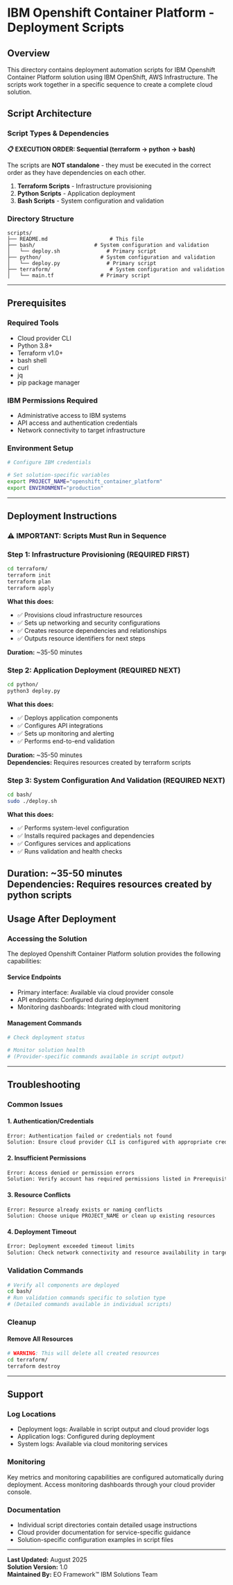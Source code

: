 # IBM Openshift Container Platform - Deployment Scripts

## Overview

This directory contains deployment automation scripts for IBM Openshift Container Platform solution using IBM OpenShift, AWS Infrastructure. The scripts work together in a specific sequence to create a complete cloud solution.

## Script Architecture

### Script Types & Dependencies

**📋 EXECUTION ORDER: Sequential (terraform → python → bash)**

The scripts are **NOT standalone** - they must be executed in the correct order as they have dependencies on each other.

1. **Terraform Scripts** - Infrastructure provisioning
2. **Python Scripts** - Application deployment
3. **Bash Scripts** - System configuration and validation

### Directory Structure

```
scripts/
├── README.md                    # This file
├── bash/                   # System configuration and validation
│   └── deploy.sh               # Primary script
├── python/                   # System configuration and validation
│   └── deploy.py               # Primary script
├── terraform/                   # System configuration and validation
│   └── main.tf               # Primary script
```

---

## Prerequisites

### Required Tools
- Cloud provider CLI
- Python 3.8+
- Terraform v1.0+
- bash shell
- curl
- jq
- pip package manager

### IBM Permissions Required
- Administrative access to IBM systems
- API access and authentication credentials
- Network connectivity to target infrastructure

### Environment Setup
```bash
# Configure IBM credentials

# Set solution-specific variables
export PROJECT_NAME="openshift_container_platform"
export ENVIRONMENT="production"
```

---

## Deployment Instructions

### ⚠️ IMPORTANT: Scripts Must Run in Sequence

### Step 1: Infrastructure Provisioning (REQUIRED FIRST)

```bash
cd terraform/
terraform init
terraform plan
terraform apply
```

**What this does:**
- ✅ Provisions cloud infrastructure resources
- ✅ Sets up networking and security configurations
- ✅ Creates resource dependencies and relationships
- ✅ Outputs resource identifiers for next steps

**Duration:** ~35-50 minutes
### Step 2: Application Deployment (REQUIRED NEXT)

```bash
cd python/
python3 deploy.py
```

**What this does:**
- ✅ Deploys application components
- ✅ Configures API integrations
- ✅ Sets up monitoring and alerting
- ✅ Performs end-to-end validation

**Duration:** ~35-50 minutes  
**Dependencies:** Requires resources created by terraform scripts
### Step 3: System Configuration And Validation (REQUIRED NEXT)

```bash
cd bash/
sudo ./deploy.sh
```

**What this does:**
- ✅ Performs system-level configuration
- ✅ Installs required packages and dependencies
- ✅ Configures services and applications
- ✅ Runs validation and health checks

**Duration:** ~35-50 minutes  
**Dependencies:** Requires resources created by python scripts
---

## Usage After Deployment

### Accessing the Solution

The deployed Openshift Container Platform solution provides the following capabilities:

#### Service Endpoints
- Primary interface: Available via cloud provider console
- API endpoints: Configured during deployment
- Monitoring dashboards: Integrated with cloud monitoring

#### Management Commands
```bash
# Check deployment status

# Monitor solution health
# (Provider-specific commands available in script output)
```

---

## Troubleshooting

### Common Issues

#### 1. Authentication/Credentials
```bash
Error: Authentication failed or credentials not found
Solution: Ensure cloud provider CLI is configured with appropriate credentials
```

#### 2. Insufficient Permissions  
```bash
Error: Access denied or permission errors
Solution: Verify account has required permissions listed in Prerequisites
```

#### 3. Resource Conflicts
```bash
Error: Resource already exists or naming conflicts
Solution: Choose unique PROJECT_NAME or clean up existing resources
```

#### 4. Deployment Timeout
```bash
Error: Deployment exceeded timeout limits
Solution: Check network connectivity and resource availability in target region
```

### Validation Commands

```bash
# Verify all components are deployed
cd bash/
# Run validation commands specific to solution type
# (Detailed commands available in individual scripts)
```

### Cleanup

#### Remove All Resources
```bash
# WARNING: This will delete all created resources
cd terraform/
terraform destroy
```

---

## Support

### Log Locations
- Deployment logs: Available in script output and cloud provider logs
- Application logs: Configured during deployment
- System logs: Available via cloud monitoring services

### Monitoring
Key metrics and monitoring capabilities are configured automatically during deployment. Access monitoring dashboards through your cloud provider console.

### Documentation
- Individual script directories contain detailed usage instructions
- Cloud provider documentation for service-specific guidance
- Solution-specific configuration examples in script files

---

**Last Updated:** August 2025  
**Solution Version:** 1.0  
**Maintained By:** EO Framework™ IBM Solutions Team
